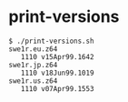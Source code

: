# print-versions

```console
$ ./print-versions.sh
swe1r.eu.z64
   1110 v15Apr99.1642
swe1r.jp.z64
   1110 v18Jun99.1019
swe1r.us.z64
   1110 v07Apr99.1553
```
